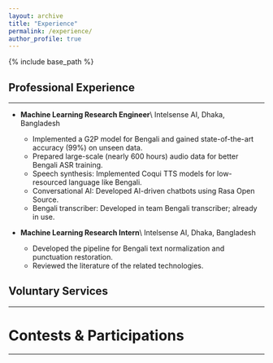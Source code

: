 ```yaml
---
layout: archive
title: "Experience"
permalink: /experience/
author_profile: true
---
```


{% include base_path %}

## Professional Experience

---

* **Machine Learning Research Engineer**\\
Intelsense AI, Dhaka, Bangladesh
    * Implemented a G2P model for Bengali and gained state-of-the-art accuracy (99%) on unseen data.
    * Prepared large-scale (nearly 600 hours) audio data for better Bengali ASR training.
    * Speech synthesis: Implemented Coqui TTS models for low-resourced language like Bengali.
    * Conversational AI: Developed AI-driven chatbots using Rasa Open Source.
    * Bengali transcriber: Developed in team Bengali transcriber; already in use.

* **Machine Learning Research Intern**\\
Intelsense AI, Dhaka, Bangladesh
    * Developed the pipeline for Bengali text normalization and punctuation restoration.
    * Reviewed the literature of the related technologies.



## Voluntary Services

---

# Contests & Participations

---


<!-- {% for post in site.experience %}
  {% include archive-single.html %}
{% endfor %} -->

